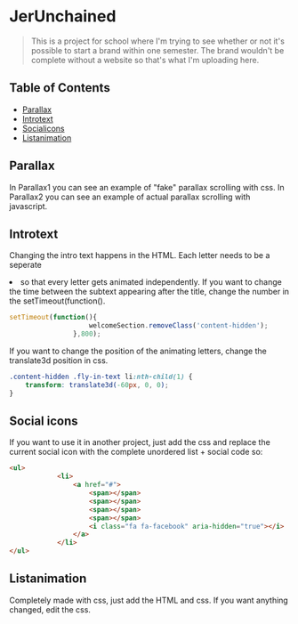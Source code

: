# JerUnchained
> This is a project for school where I'm trying to see whether or not it's possible to start a brand within one semester. The brand wouldn't be complete without a website so that's what I'm uploading here. 

## Table of Contents
- [Parallax](#parallax)
- [Introtext](#introtext)
- [Socialicons](#socialicons)
- [Listanimation](#listanimation)

## Parallax
In Parallax1 you can see an example of "fake" parallax scrolling with css. 
In Parallax2 you can see an example of actual parallax scrolling with javascript.

## Introtext
Changing the intro text happens in the HTML. Each letter needs to be a seperate <li> so that every letter gets animated independently.
If you want to change the time between the subtext appearing after the title, change the number in the setTimeout(function().

```javascript
setTimeout(function(){
                    welcomeSection.removeClass('content-hidden');
                },800);
```

If you want to change the position of the animating letters, change the translate3d position in css.
```css
.content-hidden .fly-in-text li:nth-child(1) {
    transform: translate3d(-60px, 0, 0);
}
```

## Social icons
If you want to use it in another project, just add the css and replace the current social icon with the complete unordered list + social code so: 
```html
<ul>
            <li>
                <a href="#">
                    <span></span>
                    <span></span>
                    <span></span>
                    <span></span>
                    <i class="fa fa-facebook" aria-hidden="true"></i>
                </a>
            </li>
</ul>
```

## Listanimation
Completely made with css, just add the HTML and css. If you want anything changed, edit the css.
